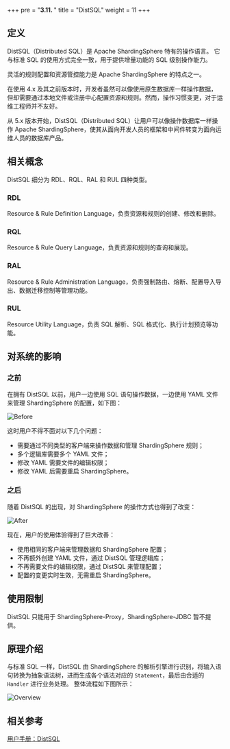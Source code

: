 +++
pre = "<b>3.11. </b>"
title = "DistSQL"
weight = 11
+++

## 定义
DistSQL（Distributed SQL）是 Apache ShardingSphere 特有的操作语言。 它与标准 SQL 的使用方式完全一致，用于提供增量功能的 SQL 级别操作能力。

灵活的规则配置和资源管控能力是 Apache ShardingSphere 的特点之一。

在使用 4.x 及其之前版本时，开发者虽然可以像使用原生数据库一样操作数据，但却需要通过本地文件或注册中心配置资源和规则。然而，操作习惯变更，对于运维工程师并不友好。

从 5.x 版本开始，DistSQL（Distributed SQL）让用户可以像操作数据库一样操作 Apache ShardingSphere，使其从面向开发人员的框架和中间件转变为面向运维人员的数据库产品。

## 相关概念
DistSQL 细分为 RDL、RQL、RAL 和 RUL 四种类型。

### RDL
Resource & Rule Definition Language，负责资源和规则的创建、修改和删除。

### RQL
Resource & Rule Query Language，负责资源和规则的查询和展现。

### RAL
Resource & Rule Administration Language，负责强制路由、熔断、配置导入导出、数据迁移控制等管理功能。

### RUL
Resource Utility Language，负责 SQL 解析、SQL 格式化、执行计划预览等功能。

## 对系统的影响

### 之前
在拥有 DistSQL 以前，用户一边使用 SQL 语句操作数据，一边使用 YAML 文件来管理 ShardingSphere 的配置，如下图：

![Before](https://shardingsphere.apache.org/document/current/img/distsql/before.png)

这时用户不得不面对以下几个问题：
- 需要通过不同类型的客户端来操作数据和管理 ShardingSphere 规则；
- 多个逻辑库需要多个 YAML 文件；
- 修改 YAML 需要文件的编辑权限；
- 修改 YAML 后需要重启 ShardingSphere。

### 之后
随着 DistSQL 的出现，对 ShardingSphere 的操作方式也得到了改变：

![After](https://shardingsphere.apache.org/document/current/img/distsql/after.png)

现在，用户的使用体验得到了巨大改善：
- 使用相同的客户端来管理数据和 ShardingSphere 配置；
- 不再额外创建 YAML 文件，通过 DistSQL 管理逻辑库；
- 不再需要文件的编辑权限，通过 DistSQL 来管理配置；
- 配置的变更实时生效，无需重启 ShardingSphere。

## 使用限制
DistSQL 只能用于 ShardingSphere-Proxy，ShardingSphere-JDBC 暂不提供。

## 原理介绍
与标准 SQL 一样，DistSQL 由 ShardingSphere 的解析引擎进行识别，将输入语句转换为抽象语法树，进而生成各个语法对应的 `Statement`，最后由合适的 `Handler` 进行业务处理。
整体流程如下图所示：

![Overview](https://shardingsphere.apache.org/document/current/img/distsql/overview.png)

## 相关参考
[用户手册：DistSQL](/cn/user-manual/shardingsphere-proxy/distsql/)
